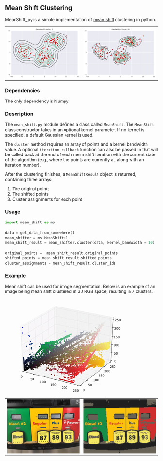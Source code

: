 ## Mean Shift Clustering
MeanShift_py is a simple implementation of [mean shift](http://en.wikipedia.org/wiki/Mean_shift) clustering in python.


<table>
<tr>
<td><img src="sample_images/ms_2d_bw_2.gif"/></td>
<td><img src="sample_images/ms_2d_bw_.8.gif"/></td>
</tr>
</table>

### Dependencies
The only dependency is [Numpy](http://www.numpy.org/)

### Description
The `mean_shift.py` module defines a class called `MeanShift`. The `MeanShift` class constructor takes in an optional kernel parameter. If no kernel is specified, a default [Gaussian](http://en.wikipedia.org/wiki/Gaussian_function) kernel is used.

The `cluster` method requires an array of points and a kernel bandwidth value. A optional `iteration_callback` function can also be passed in that will be called back at the end of each mean shift iteration with the current state of the algorithm (e.g., where the points are currently at, along with an iteration number).

After the clustering finishes, a `MeanShiftResult` object is returned, containing three arrays:

1. The original points
2. The shifted points
3. Cluster assignments for each point

### Usage
```python
import mean_shift as ms

data = get_data_from_somewhere()
mean_shifter = ms.MeanShift()
mean_shift_result = mean_shifter.cluster(data, kernel_bandwidth = 10)

original_points =  mean_shift_result.original_points
shifted_points = mean_shift_result.shifted_points
cluster_assignments = mean_shift_result.cluster_ids
```

### Example
Mean shift can be used for image segmentation. Below is an example of an image being mean shift clustered in 3D RGB space, resulting in 7 clusters.

<img width=400 src="sample_images/ms_3d_image_animation.gif"/>

<table border="0">
<tr>
<td><img src="sample_images/mean_shift_image.jpg"/></td>
<td><img src="sample_images/mean_shift_image_clustered.png"/></td>
</tr>
</table>


